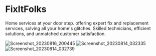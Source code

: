 # FixItFolks
Home services at your door step.
offering expert fix and replacement services, solving all your home's glitches. Skilled technicians, efficient solutions, and unmatched customer satisfaction.

![Screenshot_20230816_200445](https://github.com/rac101ran/FixItFolks/assets/59615161/b59ed0ab-5d0c-4220-a931-d67bb777d3d0)
![Screenshot_20230814_032335](https://github.com/rac101ran/FixItFolks/assets/59615161/0dbed18c-7bfa-4d53-a2c0-d286235914df)
![Screenshot_20230814_032739](https://github.com/rac101ran/FixItFolks/assets/59615161/e7a883bc-1b22-46b1-944e-2ae9750c5770)
